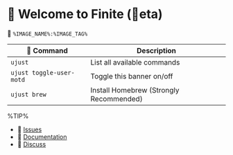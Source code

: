 # 󱍢 Welcome to Finite (󰂡eta) 
󱋩 `%IMAGE_NAME%:%IMAGE_TAG%`

|  Command | Description |
| ------- | ----------- |
| `ujust`  | List all available commands |
| `ujust toggle-user-motd` | Toggle this banner on/off | 
| `ujust brew` | Install Homebrew (Strongly Recommended) |

%TIP%

- 󰊤 [Issues](https://issues.projectfinite.io)
- 󰈙 [Documentation](http://docs.projectfinite.io/)
- 󰊌 [Discuss](https://community.projectfinite.io/)
